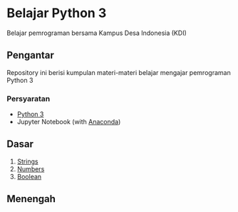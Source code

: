 # Belajar Python 3
Belajar pemrograman bersama Kampus Desa Indonesia (KDI)

## Pengantar
Repository ini berisi kumpulan materi-materi belajar mengajar pemrograman Python 3

### Persyaratan
* [Python 3](https://www.python.org/downloads/)
* Jupyter Notebook (with [Anaconda](https://www.anaconda.com/products/individual))

## Dasar
1. [Strings](https://khalr.com/belajar-python/dasar/strings/index.html)
2. [Numbers](https://khalr.com/belajar-python/dasar/numbers/index.html)
3. [Boolean](https://khalr.com/belajar-python/dasar/boolean/index.html)

## Menengah